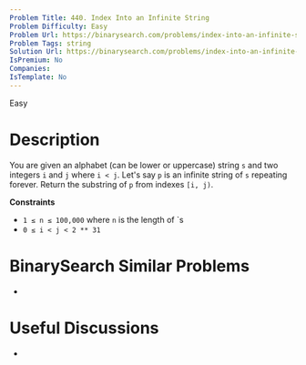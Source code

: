 ```yaml
---
Problem Title: 440. Index Into an Infinite String
Problem Difficulty: Easy
Problem Url: https://binarysearch.com/problems/index-into-an-infinite-string/
Problem Tags: string
Solution Url: https://binarysearch.com/problems/index-into-an-infinite-string/solutions/
IsPremium: No
Companies: 
IsTemplate: No
---
```


<span style="color: ;">Easy</span>

# Description

You are given an alphabet (can be lower or uppercase) string `s` and two integers `i` and `j` where `i < j`. Let's say `p` is an infinite string of `s` repeating forever. Return the substring of `p` from indexes `[i, j)`.

**Constraints**
- `1 ≤ n ≤ 100,000` where `n` is the length of `s
- `0 ≤ i < j < 2 ** 31`

# BinarySearch Similar Problems

- []()

# Useful Discussions

- []()
